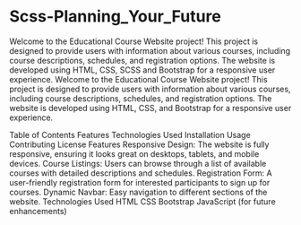 # Scss-Planning_Your_Future
Welcome to the Educational Course Website project! This project is designed to provide users with information about various courses, including course descriptions, schedules, and registration options. The website is developed using HTML, CSS, SCSS and Bootstrap for a responsive user experience.
Welcome to the Educational Course Website project! This project is designed to provide users with information about various courses, including course descriptions, schedules, and registration options. The website is developed using HTML, CSS, and Bootstrap for a responsive user experience.


Table of Contents
Features
Technologies Used
Installation
Usage
Contributing
License
Features
Responsive Design: The website is fully responsive, ensuring it looks great on desktops, tablets, and mobile devices.
Course Listings: Users can browse through a list of available courses with detailed descriptions and schedules.
Registration Form: A user-friendly registration form for interested participants to sign up for courses.
Dynamic Navbar: Easy navigation to different sections of the website.
Technologies Used
HTML
CSS
Bootstrap
JavaScript (for future enhancements)
